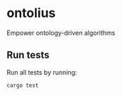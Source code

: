 # ontolius
Empower ontology-driven algorithms


## Run tests

Run all tests by running:

```shell
cargo test
```
